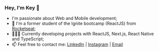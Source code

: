 ### Hey, I'm Key 👋

- I'm passionate about Web and Mobile development;
- 🚀 I'm a former student of the Ignite bootcamp (ReactJS) from <a href="https://rocketseat.com.br/">Rocketseat</a>;
- 🧑🏻‍💻 Currently developing projects with ReactJS, Next.js, React Native and TypeScript;
- 📫 Feel free to contact me: <a href="https://www.linkedin.com/in/key-yu-wan">LinkedIn</a> | <a href="https://www.instagram.com/keyyuwan/">Instagram</a> | 
<a href="mailto:keyflcbyuwan@gmail.com">Email</a>
